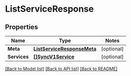 # ListServiceResponse

## Properties
Name | Type | Notes
------------ | ------------- | -------------
**Meta** | [**ListServiceResponseMeta**](ListServiceResponse_meta.md) | [optional] 
**Services** | [**[]SyncV1Service**](sync.v1.service.md) | [optional] 

[[Back to Model list]](../README.md#documentation-for-models) [[Back to API list]](../README.md#documentation-for-api-endpoints) [[Back to README]](../README.md)


